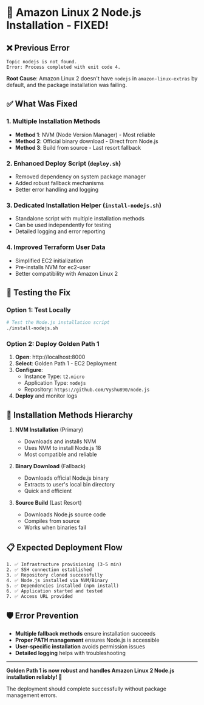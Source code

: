 # 🔧 Amazon Linux 2 Node.js Installation - FIXED!

## ❌ Previous Error
```
Topic nodejs is not found.
Error: Process completed with exit code 4.
```

**Root Cause**: Amazon Linux 2 doesn't have `nodejs` in `amazon-linux-extras` by default, and the package installation was failing.

## ✅ What Was Fixed

### 1. **Multiple Installation Methods**
- **Method 1**: NVM (Node Version Manager) - Most reliable
- **Method 2**: Official binary download - Direct from Node.js
- **Method 3**: Build from source - Last resort fallback

### 2. **Enhanced Deploy Script** (`deploy.sh`)
- Removed dependency on system package manager
- Added robust fallback mechanisms
- Better error handling and logging

### 3. **Dedicated Installation Helper** (`install-nodejs.sh`)
- Standalone script with multiple installation methods
- Can be used independently for testing
- Detailed logging and error reporting

### 4. **Improved Terraform User Data**
- Simplified EC2 initialization
- Pre-installs NVM for ec2-user
- Better compatibility with Amazon Linux 2

## 🚀 Testing the Fix

### Option 1: Test Locally
```bash
# Test the Node.js installation script
./install-nodejs.sh
```

### Option 2: Deploy Golden Path 1
1. **Open**: http://localhost:8000
2. **Select**: Golden Path 1 - EC2 Deployment
3. **Configure**:
   - Instance Type: `t2.micro`
   - Application Type: `nodejs`
   - Repository: `https://github.com/Vyshu890/node.js`
4. **Deploy** and monitor logs

## 🔧 Installation Methods Hierarchy

1. **NVM Installation** (Primary)
   - Downloads and installs NVM
   - Uses NVM to install Node.js 18
   - Most compatible and reliable

2. **Binary Download** (Fallback)
   - Downloads official Node.js binary
   - Extracts to user's local bin directory
   - Quick and efficient

3. **Source Build** (Last Resort)
   - Downloads Node.js source code
   - Compiles from source
   - Works when binaries fail

## 📋 Expected Deployment Flow

```
1. ✅ Infrastructure provisioning (3-5 min)
2. ✅ SSH connection established
3. ✅ Repository cloned successfully
4. ✅ Node.js installed via NVM/Binary
5. ✅ Dependencies installed (npm install)
6. ✅ Application started and tested
7. ✅ Access URL provided
```

## 🛡️ Error Prevention

- **Multiple fallback methods** ensure installation succeeds
- **Proper PATH management** ensures Node.js is accessible
- **User-specific installation** avoids permission issues
- **Detailed logging** helps with troubleshooting

---

**Golden Path 1 is now robust and handles Amazon Linux 2 Node.js installation reliably! 🎉**

The deployment should complete successfully without package management errors.
